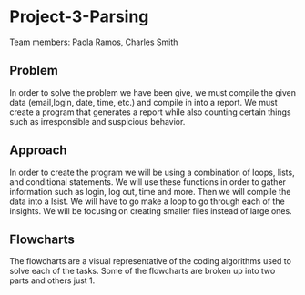 # Project-3-Parsing
Team members: Paola Ramos, Charles Smith 

## Problem
In order to solve the problem we have been give, we must compile the given data (email,login, date, time, etc.) and compile in into a report.
We must create a program that generates a report while also counting certain things such as irresponsible and suspicious behavior.

## Approach
In order to create the program we will be using a combination of loops, lists, and conditional statements. We will use these functions in order to gather information such as login, log out, time and more. Then we will compile the data into a lsist.  We will have to go make a loop to go through each of the insights. 
We will be focusing on creating smaller files instead of large ones. 
 
 ## Flowcharts
 The flowcharts are a visual representative of the coding algorithms used to solve each of the tasks. Some of the flowcharts are broken up into two parts and others just 1. 
